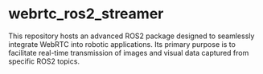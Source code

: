 # webrtc_ros2_streamer
This repository hosts an advanced ROS2 package designed to seamlessly integrate WebRTC into robotic applications. Its primary purpose is to facilitate real-time transmission of images and visual data captured from specific ROS2 topics.
